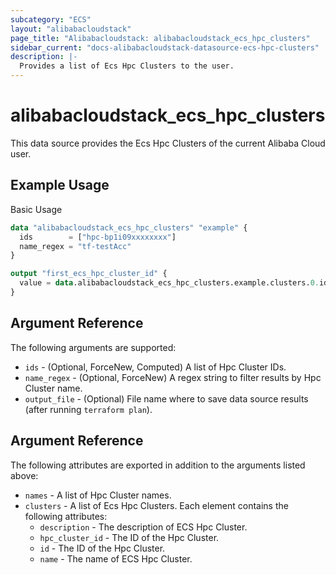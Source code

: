 ```yaml
---
subcategory: "ECS"
layout: "alibabacloudstack"
page_title: "Alibabacloudstack: alibabacloudstack_ecs_hpc_clusters"
sidebar_current: "docs-alibabacloudstack-datasource-ecs-hpc-clusters"
description: |-
  Provides a list of Ecs Hpc Clusters to the user.
---
```


# alibabacloudstack\_ecs\_hpc\_clusters

This data source provides the Ecs Hpc Clusters of the current Alibaba Cloud user.

## Example Usage

Basic Usage

```terraform
data "alibabacloudstack_ecs_hpc_clusters" "example" {
  ids        = ["hpc-bp1i09xxxxxxxx"]
  name_regex = "tf-testAcc"
}

output "first_ecs_hpc_cluster_id" {
  value = data.alibabacloudstack_ecs_hpc_clusters.example.clusters.0.id
}
```

## Argument Reference

The following arguments are supported:

* `ids` - (Optional, ForceNew, Computed)  A list of Hpc Cluster IDs.
* `name_regex` - (Optional, ForceNew) A regex string to filter results by Hpc Cluster name.
* `output_file` - (Optional) File name where to save data source results (after running `terraform plan`).

## Argument Reference

The following attributes are exported in addition to the arguments listed above:

* `names` - A list of Hpc Cluster names.
* `clusters` - A list of Ecs Hpc Clusters. Each element contains the following attributes:
    * `description` - The description of ECS Hpc Cluster.
    * `hpc_cluster_id` - The ID of the Hpc Cluster.
    * `id` - The ID of the Hpc Cluster.
    * `name` - The name of ECS Hpc Cluster.
